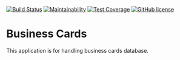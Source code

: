 [![Build Status](https://travis-ci.org/YuoMamoru/business-cards.svg?branch=master)](https://travis-ci.org/YuoMamoru/business-cards)
[![Maintainability](https://api.codeclimate.com/v1/badges/6cfbc849bb8aca1d3db3/maintainability)](https://codeclimate.com/github/YuoMamoru/business-cards/maintainability)
[![Test Coverage](https://api.codeclimate.com/v1/badges/6cfbc849bb8aca1d3db3/test_coverage)](https://codeclimate.com/github/YuoMamoru/business-cards/test_coverage)
[![GitHub license](https://img.shields.io/github/license/YuoMamoru/business-cards.svg)](https://github.com/YuoMamoru/business-cards/blob/master/LICENSE)

# Business Cards

This application is for handling business cards database.
